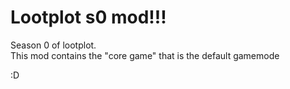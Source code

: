 


# Lootplot s0 mod!!!

Season 0 of lootplot.  
This mod contains the "core game" that is the default gamemode

:D

